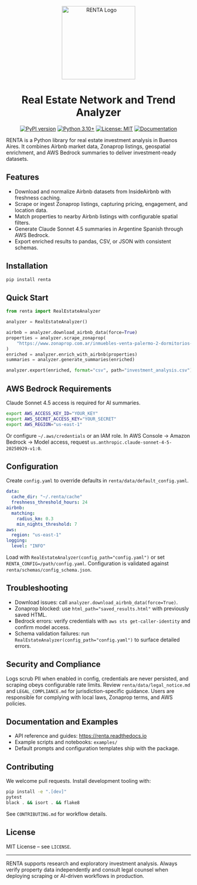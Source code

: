 <div align="center">
  <img src="https://raw.githubusercontent.com/machinelearnear/RENTA/main/assets/logo.png" alt="RENTA Logo" width="200">

  # Real Estate Network and Trend Analyzer

  [![PyPI version](https://badge.fury.io/py/renta.svg)](https://badge.fury.io/py/renta)
  [![Python 3.10+](https://img.shields.io/badge/python-3.10+-blue.svg)](https://www.python.org/downloads/)
  [![License: MIT](https://img.shields.io/badge/License-MIT-yellow.svg)](https://opensource.org/licenses/MIT)
  [![Documentation](https://img.shields.io/badge/docs-latest-brightgreen.svg)](https://renta.readthedocs.io)
</div>

RENTA is a Python library for real estate investment analysis in Buenos Aires. It combines Airbnb market data, Zonaprop listings, geospatial enrichment, and AWS Bedrock summaries to deliver investment-ready datasets.

## Features

- Download and normalize Airbnb datasets from InsideAirbnb with freshness caching.
- Scrape or ingest Zonaprop listings, capturing pricing, engagement, and location data.
- Match properties to nearby Airbnb listings with configurable spatial filters.
- Generate Claude Sonnet 4.5 summaries in Argentine Spanish through AWS Bedrock.
- Export enriched results to pandas, CSV, or JSON with consistent schemas.

## Installation

```bash
pip install renta
```

## Quick Start

```python
from renta import RealEstateAnalyzer

analyzer = RealEstateAnalyzer()

airbnb = analyzer.download_airbnb_data(force=True)
properties = analyzer.scrape_zonaprop(
    "https://www.zonaprop.com.ar/inmuebles-venta-palermo-2-dormitorios-50000-130000-dolar.html"
)
enriched = analyzer.enrich_with_airbnb(properties)
summaries = analyzer.generate_summaries(enriched)

analyzer.export(enriched, format="csv", path="investment_analysis.csv")
```

## AWS Bedrock Requirements

Claude Sonnet 4.5 access is required for AI summaries.

```bash
export AWS_ACCESS_KEY_ID="YOUR_KEY"
export AWS_SECRET_ACCESS_KEY="YOUR_SECRET"
export AWS_REGION="us-east-1"
```

Or configure `~/.aws/credentials` or an IAM role. In AWS Console → Amazon Bedrock → Model access, request `us.anthropic.claude-sonnet-4-5-20250929-v1:0`.

## Configuration

Create `config.yaml` to override defaults in `renta/data/default_config.yaml`.

```yaml
data:
  cache_dir: "~/.renta/cache"
  freshness_threshold_hours: 24
airbnb:
  matching:
    radius_km: 0.3
    min_nights_threshold: 7
aws:
  region: "us-east-1"
logging:
  level: "INFO"
```

Load with `RealEstateAnalyzer(config_path="config.yaml")` or set `RENTA_CONFIG=/path/config.yaml`. Configuration is validated against `renta/schemas/config_schema.json`.

## Troubleshooting

- Download issues: call `analyzer.download_airbnb_data(force=True)`.
- Zonaprop blocked: use `html_path="saved_results.html"` with previously saved HTML.
- Bedrock errors: verify credentials with `aws sts get-caller-identity` and confirm model access.
- Schema validation failures: run `RealEstateAnalyzer(config_path="config.yaml")` to surface detailed errors.

## Security and Compliance

Logs scrub PII when enabled in config, credentials are never persisted, and scraping obeys configurable rate limits. Review `renta/data/legal_notice.md` and `LEGAL_COMPLIANCE.md` for jurisdiction-specific guidance. Users are responsible for complying with local laws, Zonaprop terms, and AWS policies.

## Documentation and Examples

- API reference and guides: <https://renta.readthedocs.io>
- Example scripts and notebooks: `examples/`
- Default prompts and configuration templates ship with the package.

## Contributing

We welcome pull requests. Install development tooling with:

```bash
pip install -e ".[dev]"
pytest
black . && isort . && flake8
```

See `CONTRIBUTING.md` for workflow details.

## License

MIT License – see `LICENSE`.

---

RENTA supports research and exploratory investment analysis. Always verify property data independently and consult legal counsel when deploying scraping or AI-driven workflows in production.
